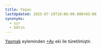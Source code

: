 ```yaml
---
title: Yaşav
lastUpdated: 2025-07-19T16:06:00.000+03:00
synonyms:
  - sır
  - bâtın
---
```

[Yaşmak](/sozluk/yasmak) eyleminden [+Av](/ekler/av) eki ile türetilmiştir.
